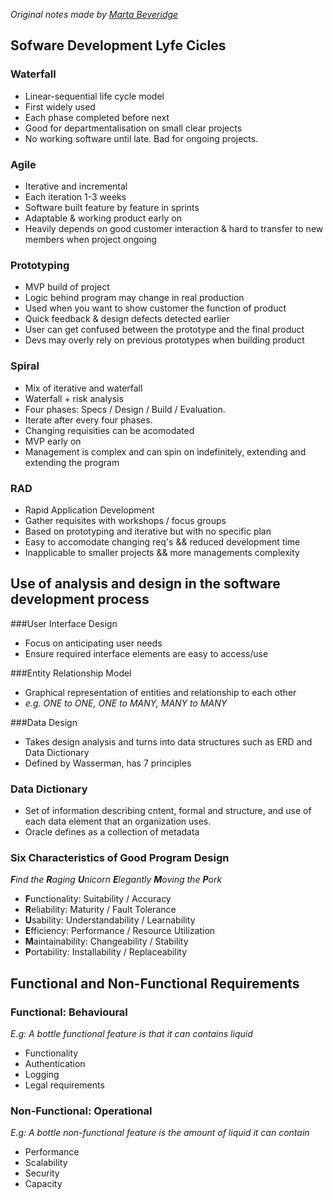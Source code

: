 *Original notes made by [Marta Beveridge](https://github.com/martabeveridge)*
## Sofware Development Lyfe Cicles

### Waterfall

* Linear-sequential life cycle model
* First widely used
* Each phase completed before next
* Good for departmentalisation on small clear projects
* No working software until late. Bad for ongoing projects.

### Agile

* Iterative and incremental
* Each iteration 1-3 weeks
* Software built feature by feature in sprints
* Adaptable & working product early on
* Heavily depends on good customer interaction & hard to transfer to new members when project ongoing

### Prototyping

* MVP build of project
* Logic behind program may change in real production
* Used when you want to show customer the function of product
* Quick feedback & design defects detected earlier
* User can get confused between the prototype and the final product
* Devs may overly rely on previous prototypes when building product

### Spiral

* Mix of iterative and waterfall
* Waterfall + risk analysis
* Four phases: Specs / Design / Build / Evaluation.
* Iterate after every four phases. 
* Changing requisities can be acomodated
* MVP early on
* Management is complex and can spin on indefinitely, extending and extending the program

### RAD

* Rapid Application Development
* Gather requisites with workshops / focus groups
* Based on prototyping and iterative but with no specific plan
* Easy to accomodate changing req's && reduced development time
* Inapplicable to smaller projects && more managements complexity

## Use of analysis and design in the software development process

###User Interface Design
* Focus on anticipating user needs
* Ensure required interface elements are easy to access/use

###Entity Relationship Model
* Graphical representation of entities and relationship to each other
* *e.g. ONE to ONE, ONE to MANY, MANY to MANY*

###Data Design
* Takes design analysis and turns into data structures such as ERD and Data Dictionary
* Defined by Wasserman, has 7 principles

### Data Dictionary
* Set of information describing cntent, formal and structure, and use of each data element that an organization uses.
* Oracle defines as a collection of metadata

### Six Characteristics of Good Program Design

***F**ind the **R**aging **U**nicorn **E**legantly **M**oving the **P**ork*

* **F**unctionality: Suitability / Accuracy
* **R**eliability: Maturity / Fault Tolerance
* **U**sability: Understandability / Learnability
* **E**fficiency: Performance / Resource Utilization
* **M**aintainability: Changeability / Stability
* **P**ortability: Installability / Replaceability

## Functional and Non-Functional Requirements

### Functional: Behavioural
*E.g: A bottle functional feature is that it can contains liquid*
* Functionality
* Authentication
* Logging
* Legal requirements

### Non-Functional: Operational
*E.g: A bottle non-functional feature is the amount of liquid it can contain*
* Performance
* Scalability
* Security
* Capacity

